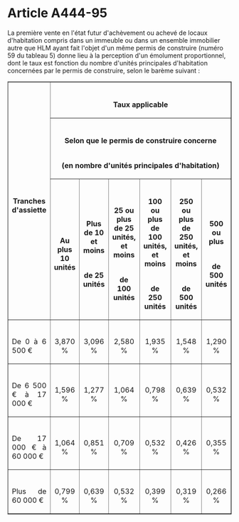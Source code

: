 # Article A444-95

<p align='left'>La première vente en l'état futur d'achèvement ou achevé de locaux d'habitation compris dans un immeuble ou dans un ensemble immobilier autre que HLM ayant fait l'objet d'un même permis de construire (numéro 59 du tableau 5) donne lieu à la perception d'un émolument proportionnel, dont le taux est fonction du nombre d'unités principales d'habitation concernées par le permis de construire, selon le barème suivant :</p><p align='left'></p><p align='left'></p><table border='1'><tbody><tr><th rowspan='3'><br/>

Tranches d'assiette</th><th colspan='6'><br/>

Taux applicable</th></tr><tr><th colspan='6'><br/>

Selon que le permis de construire concerne<br/><br/>

(en nombre d'unités principales d'habitation)</th></tr><tr><th><br/>

Au plus 10 unités</th><th><br/>

Plus de 10 et moins<br/><br/>

de 25 unités</th><th><br/>

25 ou plus de 25 unités, et moins<br/><br/>

de 100 unités</th><th><br/>

100 ou plus de 100 unités, et moins<br/><br/>

de 250 unités</th><th><br/>

250 ou plus de 250 unités, et moins<br/><br/>

de 500 unités</th><th><br/>

500 ou plus<br/><br/>

de 500 unités</th></tr><tr><td align='justify'><br/>

De 0 à 6 500 €</td><td align='center'><br/>

3,870 %</td><td align='center'><br/>

3,096 %</td><td align='center'><br/>

2,580 %</td><td align='center'><br/>

1,935 %</td><td align='center'><br/>

1,548 %</td><td align='center'><br/>

1,290 %</td></tr><tr><td align='justify'><br/>

De 6 500 € à 17 000 €</td><td align='center'><br/>

1,596 %</td><td align='center'><br/>

1,277 %</td><td align='center'><br/>

1,064 %</td><td align='center'><br/>

0,798 %</td><td align='center'><br/>

0,639 %</td><td align='center'><br/>

0,532 %</td></tr><tr><td align='justify'><br/>

De 17 000 € à 60 000 €</td><td align='center'><br/>

1,064 %</td><td align='center'><br/>

0,851 %</td><td align='center'><br/>

0,709 %</td><td align='center'><br/>

0,532 %</td><td align='center'><br/>

0,426 %</td><td align='center'><br/>

0,355 %</td></tr><tr><td align='justify'><br/>

Plus de 60 000 €</td><td align='center'><br/>

0,799 %</td><td align='center'><br/>

0,639 %</td><td align='center'><br/>

0,532 %</td><td align='center'><br/>

0,399 %</td><td align='center'><br/>

0,319 %</td><td align='center'><br/>

0,266 %</td></tr></tbody></table><p align='left'></p>